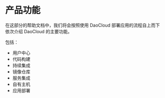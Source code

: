 # 产品功能

在这部分的帮助文档中，我们将会按照使用 DaoCloud 部署应用的流程自上而下依次介绍 DaoCloud 的主要功能。

包括：

* 用户中心
* 代码构建
* 持续集成
* 镜像仓库
* 服务集成
* 自有主机
* 应用部署
